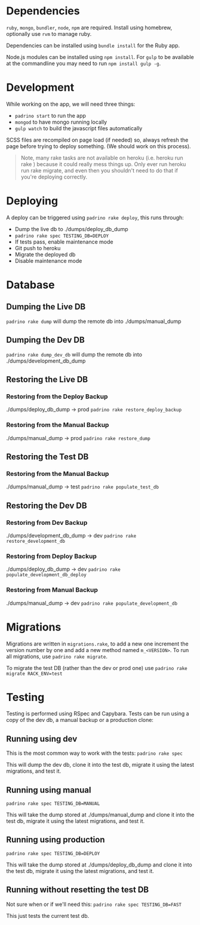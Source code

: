 # Dependencies

`ruby`, `mongo`, `bundler`, `node`, `npm` are required. Install using homebrew, optionally use `rvm` to manage ruby.

Dependencies can be installed using `bundle install` for the Ruby app.

Node.js modules can be installed using `npm install`. For `gulp` to be available at the commandline you may need to run `npm install gulp -g`.

# Development

While working on the app, we will need three things:

- `padrino start` to run the app
- `mongod` to have mongo running locally
- `gulp watch` to build the javascript files automatically

SCSS files are recompiled on page load (if needed) so, always refresh the page before trying to deploy something. (We should work on this process).

>Note, many rake tasks are not available on heroku (i.e. heroku run rake <TASK>) because it could really mess things up. Only ever run heroku run rake migrate, and even then you shouldn't need to do that if you're deploying correctly.

# Deploying

A deploy can be triggered using `padrino rake deploy`, this runs through:

- Dump the live db to ./dumps/deploy_db_dump
- `padrino rake spec TESTING_DB=DEPLOY`
- If tests pass, enable maintenance mode
- Git push to heroku
- Migrate the deployed db
- Disable maintenance mode

# Database

## Dumping the Live DB

`padrino rake dump` will dump the remote db into ./dumps/manual_dump

## Dumping the Dev DB

`padrino rake dump_dev_db` will dump the remote db into ./dumps/development_db_dump

## Restoring the Live DB

### Restoring from the Deploy Backup

./dumps/deploy_db_dump -> prod `padrino rake restore_deploy_backup`

### Restoring from the Manual Backup

./dumps/manual_dump -> prod `padrino rake restore_dump`

## Restoring the Test DB

### Restoring from the Manual Backup

./dumps/manual_dump -> test `padrino rake populate_test_db`

## Restoring the Dev DB

### Restoring from Dev Backup

./dumps/development_db_dump -> dev `padrino rake restore_development_db`

### Restoring from Deploy Backup

./dumps/deploy_db_dump -> dev `padrino rake populate_development_db_deploy`

### Restoring from Manual Backup

./dumps/manual_dump -> dev `padrino rake populate_development_db`

# Migrations

Migrations are written in `migrations.rake`, to add a new one increment the version number by one and add a new method named `m_<VERSION>`. To run all migrations, use `padrino rake migrate`.

To migrate the test DB (rather than the dev or prod one) use `padrino rake migrate RACK_ENV=test`

# Testing

Testing is performed using RSpec and Capybara. Tests can be run using a copy of the dev db, a manual backup or a production clone:

## Running using dev

This is the most common way to work with the tests: `padrino rake spec`

This will dump the dev db, clone it into the test db, migrate it using the latest migrations, and test it.

## Running using manual

`padrino rake spec TESTING_DB=MANUAL`

This will take the dump stored at ./dumps/manual_dump and clone it into the test db, migrate it using the latest migrations, and test it.

## Running using production

`padrino rake spec TESTING_DB=DEPLOY`

This will take the dump stored at ./dumps/deploy_db_dump and clone it into the test db, migrate it using the latest migrations, and test it.

## Running without resetting the test DB

Not sure when or if we'll need this: `padrino rake spec TESTING_DB=FAST`

This just tests the current test db.